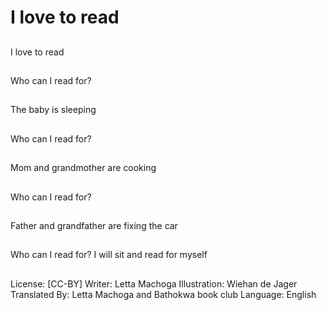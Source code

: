 # I love to read

##
I love to read

##
Who can I read for?

##
The baby is sleeping

##
Who can I read for?

##
Mom and grandmother
are cooking

##
Who can I read for?

##
Father and grandfather
are fixing the car

##
Who can I read for?
I will sit and read for
myself

##
License: [CC-BY]
Writer: Letta Machoga
Illustration: Wiehan de Jager
Translated By: Letta Machoga and Bathokwa book club
Language: English
